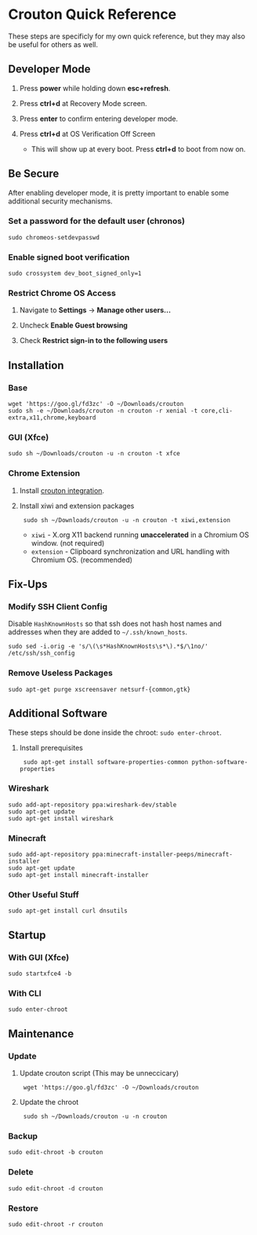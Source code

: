 # Crouton Quick Reference

These steps are specificly for my own quick reference, but they may also be useful for others as well.

## Developer Mode

1. Press **power** while holding down **esc+refresh**.

1. Press **ctrl+d** at Recovery Mode screen.

1. Press **enter** to confirm entering developer mode.

1. Press **ctrl+d** at OS Verification Off Screen

    * This will show up at every boot.  Press **ctrl+d** to boot from now on.

## Be Secure

After enabling developer mode, it is pretty important to enable some additional security mechanisms.

### Set a password for the default user (chronos)

	sudo chromeos-setdevpasswd

### Enable signed boot verification

	sudo crossystem dev_boot_signed_only=1

### Restrict Chrome OS Access

1. Navigate to **Settings** -> **Manage other users...**

1. Uncheck **Enable Guest browsing**

1. Check **Restrict sign-in to the following users**

## Installation

### Base

	wget 'https://goo.gl/fd3zc' -O ~/Downloads/crouton
	sudo sh -e ~/Downloads/crouton -n crouton -r xenial -t core,cli-extra,x11,chrome,keyboard

### GUI (Xfce)

	sudo sh ~/Downloads/crouton -u -n crouton -t xfce

### Chrome Extension

1. Install [crouton integration](https://chrome.google.com/webstore/detail/crouton-integration/gcpneefbbnfalgjniomfjknbcgkbijom).

1. Install xiwi and extension packages

		sudo sh ~/Downloads/crouton -u -n crouton -t xiwi,extension

	* `xiwi` - X.org X11 backend running **unaccelerated** in a Chromium OS window. (not required)
	* `extension` - Clipboard synchronization and URL handling with Chromium OS. (recommended)

## Fix-Ups

### Modify SSH Client Config

Disable `HashKnownHosts` so that ssh does not hash host names and addresses when they are added to `~/.ssh/known_hosts`.

	sudo sed -i.orig -e 's/\(\s*HashKnownHosts\s*\).*$/\1no/' /etc/ssh/ssh_config

### Remove Useless Packages

	sudo apt-get purge xscreensaver netsurf-{common,gtk}

## Additional Software

These steps should be done inside the chroot: `sudo enter-chroot`.

1. Install prerequisites

		sudo apt-get install software-properties-common python-software-properties

### Wireshark

	sudo add-apt-repository ppa:wireshark-dev/stable
	sudo apt-get update
	sudo apt-get install wireshark

### Minecraft

	sudo add-apt-repository ppa:minecraft-installer-peeps/minecraft-installer
	sudo apt-get update
	sudo apt-get install minecraft-installer

### Other Useful Stuff

	sudo apt-get install curl dnsutils

## Startup

### With GUI (Xfce)

	sudo startxfce4 -b

### With CLI
	
	sudo enter-chroot

## Maintenance

### Update

1. Update crouton script (This may be unneccicary)

		wget 'https://goo.gl/fd3zc' -O ~/Downloads/crouton

1. Update the chroot

		sudo sh ~/Downloads/crouton -u -n crouton

### Backup

	sudo edit-chroot -b crouton

### Delete

	sudo edit-chroot -d crouton

### Restore

	sudo edit-chroot -r crouton
